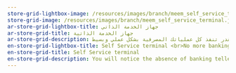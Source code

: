 ```yaml
---
store-grid-lightbox-image: /resources/images/branch/meem_self_service_terminal.jpg
store-grid-image: /resources/images/branch/meem_self_service_terminal.jpg
ar-store-grid-lightbox-title: جهاز الخدمة الذاتي
ar-store-grid-title: جهاز الخدمة الذاتية
ar-store-grid-description: من الأشياء اللي راح تلاحظها في زيارتك لمراكزنا هو أختفاء الصرافين وإختفاء الحاجة بإنك تتكلم مع الموظفين عبر الزجاج.                                                            من خلال أجهزة الخدمة الذاتية الموجودة في كل مراكزنا ومنافذ الخدمة راح تقدر تنفذ كل عملياتك المصرفية بشكل عملي وبسيط.
en-store-grid-lightbox-title: Self Service terminal <br>No more banking tellers because through this machine customers will be able to withdraw up to 50,000 Riyals and deposit cash, print statements, and perform all the internet banking functionalities.
en-store-grid-title: Self Service terminal
en-store-grid-description: You will notice the absence of banking tellers at our stores, you won't need to bend and talk with people behind glass. Meem's self service devices enable you to withdraw and deposit cash, print statements, and perform all the banking functionalities you can think of.
---
```

